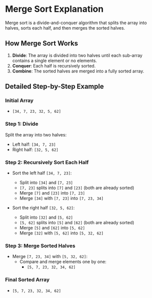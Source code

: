 
# Merge Sort Explanation

Merge sort is a divide-and-conquer algorithm that splits the array into halves, sorts each half, and then merges the sorted halves.

## How Merge Sort Works

1. **Divide**: The array is divided into two halves until each sub-array contains a single element or no elements.
2. **Conquer**: Each half is recursively sorted.
3. **Combine**: The sorted halves are merged into a fully sorted array.

## Detailed Step-by-Step Example

### Initial Array
- `[34, 7, 23, 32, 5, 62]`

### Step 1: Divide
Split the array into two halves:
- Left half: `[34, 7, 23]`
- Right half: `[32, 5, 62]`

### Step 2: Recursively Sort Each Half
- Sort the left half `[34, 7, 23]`:
  - Split into `[34]` and `[7, 23]`
  - `[7, 23]` splits into `[7]` and `[23]` (both are already sorted)
  - Merge `[7]` and `[23]` into `[7, 23]`
  - Merge `[34]` with `[7, 23]` into `[7, 23, 34]`

- Sort the right half `[32, 5, 62]`:
  - Split into `[32]` and `[5, 62]`
  - `[5, 62]` splits into `[5]` and `[62]` (both are already sorted)
  - Merge `[5]` and `[62]` into `[5, 62]`
  - Merge `[32]` with `[5, 62]` into `[5, 32, 62]`

### Step 3: Merge Sorted Halves
- Merge `[7, 23, 34]` with `[5, 32, 62]`:
  - Compare and merge elements one by one:
    - `[5, 7, 23, 32, 34, 62]`

### Final Sorted Array
- `[5, 7, 23, 32, 34, 62]`
